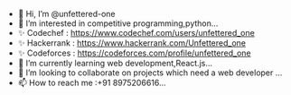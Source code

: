 - 👋 Hi, I’m @unfettered-one
- 👀 I’m interested in competitive programming,python...
- ✨ Codechef : https://www.codechef.com/users/unfettered_one
- ✨ Hackerrank : https://www.hackerrank.com/Unfettered_one
- ✨ Codeforces : https://codeforces.com/profile/unfettered_one
- 🌱 I’m currently learning web development,React.js...
- 💞️ I’m looking to collaborate on projects which need a web developer ...
- 📫 How to reach me :+91  8975206616...

<!---
unfettered-one/unfettered-one is a ✨ special ✨ repository because its `README.md` (this file) appears on your GitHub profile.
You can click the Preview link to take a look at your changes.
--->
